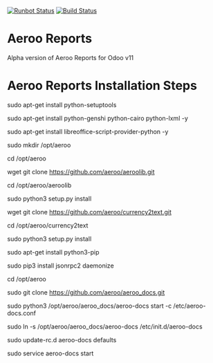 [![Runbot Status](https://runbot.odoo-community.org/runbot/badge/flat/250/11.0.svg)](https://runbot.odoo-community.org/runbot/repo/github-com-oca-server-ux-250)
[![Build Status](https://travis-ci.org/aeroo/aeroo_reports.svg?branch=11.0)](https://travis-ci.org/aeroo/aeroo_reports)

Aeroo Reports
=============

Alpha version of Aeroo Reports for Odoo v11

Aeroo Reports Installation Steps
================================
sudo apt-get install python-setuptools

sudo apt-get install python-genshi python-cairo python-lxml -y

sudo apt-get install libreoffice-script-provider-python -y

sudo mkdir /opt/aeroo

cd /opt/aeroo

wget git clone https://github.com/aeroo/aeroolib.git

cd /opt/aeroo/aeroolib

sudo python3 setup.py install

wget git clone https://github.com/aeroo/currency2text.git

cd /opt/aeroo/currency2text

sudo python3 setup.py install

sudo apt-get install python3-pip

sudo pip3 install jsonrpc2 daemonize

cd /opt/aeroo

sudo git clone https://github.com/aeroo/aeroo_docs.git

sudo python3 /opt/aeroo/aeroo_docs/aeroo-docs start -c /etc/aeroo-docs.conf

sudo ln -s /opt/aeroo/aeroo_docs/aeroo-docs /etc/init.d/aeroo-docs

sudo update-rc.d aeroo-docs defaults

sudo service aeroo-docs start
